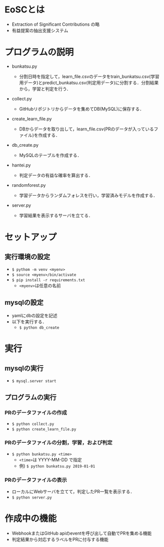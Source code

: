 # EoSCとは
+ Extraction of Significant Contributions の略
+ 有益提案の抽出支援システム

# プログラムの説明
+ bunkatsu.py
    + 分割日時を指定して，learn_file.csvのデータをtrain_bunkatsu.csv(学習用データ)とpredict_bunkatsu.csv(判定用データ)に分割する．分割結果から，学習と判定を行う．

+ collect.py
    + GitHubリポジトリからデータを集めてDB(MySQL)に保存する．

+ create_learn_file.py
    + DBからデータを取り出して，learn_file.csv(PRのデータが入っているファイル)を作成する．

+ db_create.py
    + MySQLのテーブルを作成する．

+ hantei.py
    + 判定データの有益な確率を算出する．

+ randomforest.py
    + 学習データからランダムフォレスを行い，学習済みモデルを作成する．

+ server.py
    + 学習結果を表示するサーバを立てる．

# セットアップ
## 実行環境の設定
+ `$ pythom -m venv <myenv>`
+ `$ source <myenv>/bin/activate`
+ `$ pip install -r requirements.txt`
    + `<myenv>`は任意の名前

## mysqlの設定
+ yamlにdbの設定を記述
+ 以下を実行する．
    + `$ python db_create`

# 実行
## mysqlの実行
+ `$ mysql.server start`

## プログラムの実行
### PRのデータファイルの作成
+ `$ python collect.py`
+ `$ python create_learn_file.py`

### PRのデータファイルの分割，学習，および判定
+ `$ python bunkatsu.py <time>`
    + `<time>`は YYYY-MM-DD で指定
    + 例) `$ python bunkatsu.py 2019-01-01`

### PRのデータファイルの表示
+ ローカルにWebサーバを立てて，判定したPR一覧を表示する．
+ `$ python server.py`

# 作成中の機能
+ WebhookまたはGitHub apiのeventを呼び出して自動でPRを集める機能
+ 判定結果から対応するラベルをPRに付与する機能
